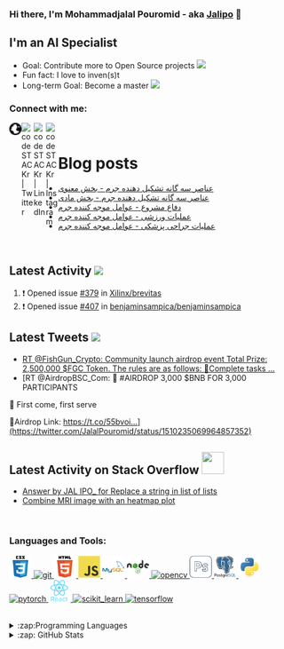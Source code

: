 ### Hi there, I'm Mohammadjalal Pouromid - aka [Jalipo][website] 👋
## I'm an AI Specialist

 
- Goal: Contribute more to Open Source projects <img src="https://media.giphy.com/media/WUlplcMpOCEmTGBtBW/giphy.gif" width="30">
- Fun fact: I love to inven(s)t
- Long-term Goal: Become a master <img src="https://media.giphy.com/media/BMyEGC1ZzwS6W2cc5n/giphy.gif"  width="30" >

### Connect with me:

[<img align="left" alt="codeSTACKr.com" width="22px" src="https://raw.githubusercontent.com/iconic/open-iconic/master/svg/globe.svg" />][website]
[<img align="left" alt="codeSTACKr | Twitter" width="22px" src="https://cdn.jsdelivr.net/npm/simple-icons@v3/icons/twitter.svg" />][twitter]
[<img align="left" alt="codeSTACKr | LinkedIn" width="22px" src="https://cdn.jsdelivr.net/npm/simple-icons@v3/icons/linkedin.svg" />][linkedin]
[<img align="left" alt="codeSTACKr | Instagram" width="22px" src="https://cdn.jsdelivr.net/npm/simple-icons@v3/icons/instagram.svg" />][instagram]

<br />

# Blog posts
<!-- BLOG-POST-LIST:START -->
- [عناصر سه گانه تشکیل دهنده جرم - بخش معنوی](https://hesabraslaw.com/blog/%D8%B9%D9%86%D8%A7%D8%B5%D8%B1-%D8%B3%D9%87-%DA%AF%D8%A7%D9%86%D9%87-%D8%AA%D8%B4%DA%A9%DB%8C%D9%84-%D8%AF%D9%87%D9%86%D8%AF%D9%87-%D8%AC%D8%B1%D9%85-%D8%A8%D8%AE%D8%B4-%D9%85%D8%B9%D9%86%D9%88%DB%8C/)
- [عناصر سه گانه تشکیل دهنده جرم - بخش مادی](https://hesabraslaw.com/blog/%D8%B9%D9%86%D8%A7%D8%B5%D8%B1-%D8%B3%D9%87-%DA%AF%D8%A7%D9%86%D9%87-%D8%AA%D8%B4%DA%A9%DB%8C%D9%84-%D8%AF%D9%87%D9%86%D8%AF%D9%87-%D8%AC%D8%B1%D9%85-%D8%A8%D8%AE%D8%B4-%D9%85%D8%A7%D8%AF%DB%8C/)
- [دفاع مشروع - عوامل موجه کننده جرم](https://hesabraslaw.com/blog/%D8%AF%D9%81%D8%A7%D8%B9-%D9%85%D8%B4%D8%B1%D9%88%D8%B9-%D8%B9%D9%88%D8%A7%D9%85%D9%84-%D9%85%D9%88%D8%AC%D9%87-%DA%A9%D9%86%D9%86%D8%AF%D9%87-%D8%AC%D8%B1%D9%85/)
- [عملیات ورزشی - عوامل موجه کننده جرم](https://hesabraslaw.com/blog/%D8%B9%D9%85%D9%84%DB%8C%D8%A7%D8%AA-%D9%88%D8%B1%D8%B2%D8%B4%DB%8C-%D8%B9%D9%88%D8%A7%D9%85%D9%84-%D9%85%D9%88%D8%AC%D9%87-%DA%A9%D9%86%D9%86%D8%AF%D9%87-%D8%AC%D8%B1%D9%85/)
- [عملیات جراحی پزشکی - عوامل موجه کننده جرم](https://hesabraslaw.com/blog/%D8%B9%D9%85%D9%84%DB%8C%D8%A7%D8%AA-%D8%AC%D8%B1%D8%A7%D8%AD%DB%8C-%D9%BE%D8%B2%D8%B4%DA%A9%DB%8C-%D8%B9%D9%88%D8%A7%D9%85%D9%84-%D9%85%D9%88%D8%AC%D9%87-%DA%A9%D9%86%D9%86%D8%AF%D9%87-%D8%AC%D8%B1%D9%85/)
<!-- BLOG-POST-LIST:END -->


<br/>

## Latest Activity <img src="https://raw.githubusercontent.com/innng/innng/master/assets/kyubey.gif" width="80"> 
<!--START_SECTION:activity-->
1. ❗️ Opened issue [#379](https://github.com/Xilinx/brevitas/issues/379) in [Xilinx/brevitas](https://github.com/Xilinx/brevitas)
2. ❗️ Opened issue [#407](https://github.com/benjaminsampica/benjaminsampica/issues/407) in [benjaminsampica/benjaminsampica](https://github.com/benjaminsampica/benjaminsampica)
<!--END_SECTION:activity-->


## Latest Tweets <img src="https://media.giphy.com/media/26BRxIdjE82KNmVJm/giphy.gif" width="30"> 

<!-- TWITTER:START -->
- [RT @FishGun_Crypto: Community launch airdrop event
Total Prize: 2,500,000 $FGC Token. The rules are as follows:
🐡Complete tasks ...](https://twitter.com/JalalPouromid/status/1510434904487743493)
- [RT @AirdropBSC_Com: 🎁 #AIRDROP 3,000 $BNB FOR 3,000 PARTICIPANTS 

🎁 First come, first serve

🔗Airdrop Link: https://t.co/55bvoi...](https://twitter.com/JalalPouromid/status/1510235069964857352)
<!-- TWITTER:END -->

## Latest Activity on Stack Overflow  <img src="https://media.giphy.com/media/ule4vhcY1xEKQ/giphy.gif" height="40" width = '40'> 

<!-- STACKOVERFLOW:START -->
- [Answer by JAL IPO_ for Replace a string in list of lists](https://stackoverflow.com/questions/13781828/replace-a-string-in-list-of-lists/75055822#75055822)
- [Combine MRI image with an heatmap plot](https://stackoverflow.com/questions/74984115/combine-mri-image-with-an-heatmap-plot)
<!-- STACKOVERFLOW:END -->

<br/>

  <h3 align="left">Languages and Tools:</h3>
<p align="left"> <a href="https://www.w3schools.com/css/" target="_blank"> <img src="https://raw.githubusercontent.com/devicons/devicon/master/icons/css3/css3-original-wordmark.svg" alt="css3" width="40" height="40"/> </a> <a href="https://git-scm.com/" target="_blank"> <img src="https://www.vectorlogo.zone/logos/git-scm/git-scm-icon.svg" alt="git" width="40" height="40"/> </a> <a href="https://www.w3.org/html/" target="_blank"> <img src="https://raw.githubusercontent.com/devicons/devicon/master/icons/html5/html5-original-wordmark.svg" alt="html5" width="40" height="40"/> </a> <a href="https://developer.mozilla.org/en-US/docs/Web/JavaScript" target="_blank"> <img src="https://raw.githubusercontent.com/devicons/devicon/master/icons/javascript/javascript-original.svg" alt="javascript" width="40" height="40"/> </a> <a href="https://www.mysql.com/" target="_blank"> <img src="https://raw.githubusercontent.com/devicons/devicon/master/icons/mysql/mysql-original-wordmark.svg" alt="mysql" width="40" height="40"/> </a> <a href="https://nodejs.org" target="_blank"> <img src="https://raw.githubusercontent.com/devicons/devicon/master/icons/nodejs/nodejs-original-wordmark.svg" alt="nodejs" width="40" height="40"/> </a> <a href="https://opencv.org/" target="_blank"> <img src="https://www.vectorlogo.zone/logos/opencv/opencv-icon.svg" alt="opencv" width="40" height="40"/> </a> <a href="https://www.photoshop.com/en" target="_blank"> <img src="https://raw.githubusercontent.com/devicons/devicon/master/icons/photoshop/photoshop-line.svg" alt="photoshop" width="40" height="40"/> </a> <a href="https://www.postgresql.org" target="_blank"> <img src="https://raw.githubusercontent.com/devicons/devicon/master/icons/postgresql/postgresql-original-wordmark.svg" alt="postgresql" width="40" height="40"/> </a> <a href="https://www.python.org" target="_blank"> <img src="https://raw.githubusercontent.com/devicons/devicon/master/icons/python/python-original.svg" alt="python" width="40" height="40"/> </a> <a href="https://pytorch.org/" target="_blank"> <img src="https://www.vectorlogo.zone/logos/pytorch/pytorch-icon.svg" alt="pytorch" width="40" height="40"/> </a> <a href="https://reactjs.org/" target="_blank"> <img src="https://raw.githubusercontent.com/devicons/devicon/master/icons/react/react-original-wordmark.svg" alt="react" width="40" height="40"/> </a> <a href="https://scikit-learn.org/" target="_blank"> <img src="https://upload.wikimedia.org/wikipedia/commons/0/05/Scikit_learn_logo_small.svg" alt="scikit_learn" width="40" height="40"/> </a> <a href="https://www.tensorflow.org" target="_blank"> <img src="https://www.vectorlogo.zone/logos/tensorflow/tensorflow-icon.svg" alt="tensorflow" width="40" height="40"/> </a> </p>

<br/>



<details>
  <summary>:zap:Programming Languages</summary>

  [![Top Langs](https://github-readme-stats.vercel.app/api/top-langs/?username=iamjalipo)](https://github.com/anuraghazra/github-readme-stats)

</details>

<details>
  <summary>:zap: GitHub Stats</summary>

  <img align="left" alt="jalipo" src="https://github-readme-stats.codestackr.vercel.app/api?username=iamjalipo&theme=vue&show_icons=true&hide_border=true" />

</details>




[website]: https://iamjalipo.github.io/
[twitter]: https://twitter.com/JalalPouromid
[instagram]: https://www.instagram.com/jalipo_/
[linkedin]: https://www.linkedin.com/in/mohammadjalal-pouromid-9568901b0

